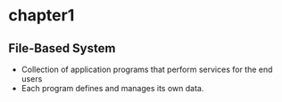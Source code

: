 # chapter1
## File-Based System
* Collection of application programs that perform services for the end users
* Each program defines and manages its own data.